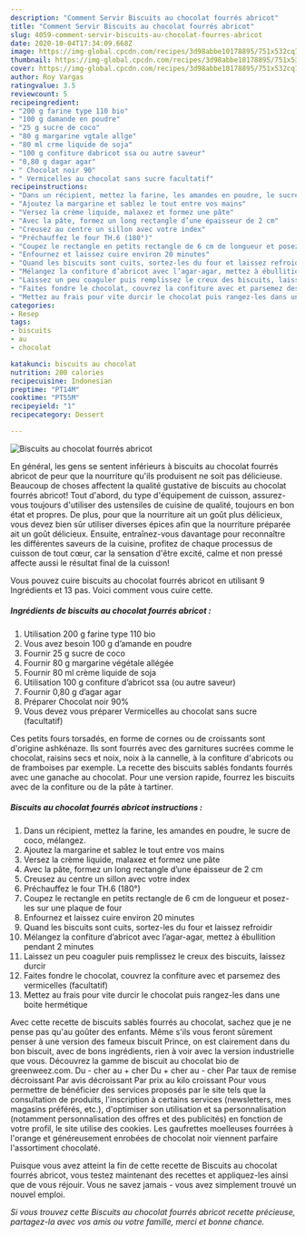 ```yaml
---
description: "Comment Servir Biscuits au chocolat fourrés abricot"
title: "Comment Servir Biscuits au chocolat fourrés abricot"
slug: 4059-comment-servir-biscuits-au-chocolat-fourres-abricot
date: 2020-10-04T17:34:09.668Z
image: https://img-global.cpcdn.com/recipes/3d98abbe10178895/751x532cq70/biscuits-au-chocolat-fourres-abricot-photo-principale-de-la-recette.jpg
thumbnail: https://img-global.cpcdn.com/recipes/3d98abbe10178895/751x532cq70/biscuits-au-chocolat-fourres-abricot-photo-principale-de-la-recette.jpg
cover: https://img-global.cpcdn.com/recipes/3d98abbe10178895/751x532cq70/biscuits-au-chocolat-fourres-abricot-photo-principale-de-la-recette.jpg
author: Roy Vargas
ratingvalue: 3.5
reviewcount: 5
recipeingredient:
- "200 g farine type 110 bio"
- "100 g damande en poudre"
- "25 g sucre de coco"
- "80 g margarine vgtale allge"
- "80 ml crme liquide de soja"
- "100 g confiture dabricot ssa ou autre saveur"
- "0,80 g dagar agar"
- " Chocolat noir 90"
- " Vermicelles au chocolat sans sucre facultatif"
recipeinstructions:
- "Dans un récipient, mettez la farine, les amandes en poudre, le sucre de coco, mélangez."
- "Ajoutez la margarine et sablez le tout entre vos mains"
- "Versez la crème liquide, malaxez et formez une pâte"
- "Avec la pâte, formez un long rectangle d’une épaisseur de 2 cm"
- "Creusez au centre un sillon avec votre index"
- "Préchauffez le four TH.6 (180°)"
- "Coupez le rectangle en petits rectangle de 6 cm de longueur et posez-les sur une plaque de four"
- "Enfournez et laissez cuire environ 20 minutes"
- "Quand les biscuits sont cuits, sortez-les du four et laissez refroidir"
- "Mélangez la confiture d’abricot avec l’agar-agar, mettez à ébullition pendant 2 minutes"
- "Laissez un peu coaguler puis remplissez le creux des biscuits, laissez durcir"
- "Faites fondre le chocolat, couvrez la confiture avec et parsemez des vermicelles (facultatif)"
- "Mettez au frais pour vite durcir le chocolat puis rangez-les dans une boite hermétique"
categories:
- Resep
tags:
- biscuits
- au
- chocolat

katakunci: biscuits au chocolat 
nutrition: 200 calories
recipecuisine: Indonesian
preptime: "PT14M"
cooktime: "PT55M"
recipeyield: "1"
recipecategory: Dessert

---
```



![Biscuits au chocolat fourrés abricot](https://img-global.cpcdn.com/recipes/3d98abbe10178895/751x532cq70/biscuits-au-chocolat-fourres-abricot-photo-principale-de-la-recette.jpg)

En général, les gens se sentent inférieurs à biscuits au chocolat fourrés abricot de peur que la nourriture qu'ils produisent ne soit pas délicieuse. Beaucoup de choses affectent la qualité gustative de biscuits au chocolat fourrés abricot! Tout d'abord, du type d'équipement de cuisson, assurez-vous toujours d'utiliser des ustensiles de cuisine de qualité, toujours en bon état et propres. De plus, pour que la nourriture ait un goût plus délicieux, vous devez bien sûr utiliser diverses épices afin que la nourriture préparée ait un goût délicieux. Ensuite, entraînez-vous davantage pour reconnaître les différentes saveurs de la cuisine, profitez de chaque processus de cuisson de tout cœur, car la sensation d'être excité, calme et non pressé affecte aussi le résultat final de la cuisson!

<!--inarticleads1-->

Vous pouvez cuire biscuits au chocolat fourrés abricot en utilisant 9 Ingrédients et 13 pas. Voici comment vous cuire cette.

##### Ingrédients de biscuits au chocolat fourrés abricot :

1. Utilisation 200 g farine type 110 bio
1. Vous avez besoin 100 g d’amande en poudre
1. Fournir 25 g sucre de coco
1. Fournir 80 g margarine végétale allégée
1. Fournir 80 ml crème liquide de soja
1. Utilisation 100 g confiture d’abricot ssa (ou autre saveur)
1. Fournir 0,80 g d’agar agar
1. Préparer  Chocolat noir 90%
1. Vous devez vous préparer  Vermicelles au chocolat sans sucre (facultatif)


Ces petits fours torsadés, en forme de cornes ou de croissants sont d&#39;origine ashkénaze. Ils sont fourrés avec des garnitures sucrées comme le chocolat, raisins secs et noix, noix à la cannelle, à la confiture d&#39;abricots ou de framboises par exemple. La recette des biscuits sablés fondants fourrés avec une ganache au chocolat. Pour une version rapide, fourrez les biscuits avec de la confiture ou de la pâte à tartiner. 

<!--inarticleads2-->

##### Biscuits au chocolat fourrés abricot instructions :

1. Dans un récipient, mettez la farine, les amandes en poudre, le sucre de coco, mélangez.
1. Ajoutez la margarine et sablez le tout entre vos mains
1. Versez la crème liquide, malaxez et formez une pâte
1. Avec la pâte, formez un long rectangle d’une épaisseur de 2 cm
1. Creusez au centre un sillon avec votre index
1. Préchauffez le four TH.6 (180°)
1. Coupez le rectangle en petits rectangle de 6 cm de longueur et posez-les sur une plaque de four
1. Enfournez et laissez cuire environ 20 minutes
1. Quand les biscuits sont cuits, sortez-les du four et laissez refroidir
1. Mélangez la confiture d’abricot avec l’agar-agar, mettez à ébullition pendant 2 minutes
1. Laissez un peu coaguler puis remplissez le creux des biscuits, laissez durcir
1. Faites fondre le chocolat, couvrez la confiture avec et parsemez des vermicelles (facultatif)
1. Mettez au frais pour vite durcir le chocolat puis rangez-les dans une boite hermétique


Avec cette recette de biscuits sablés fourrés au chocolat, sachez que je ne pense pas qu&#39;au goûter des enfants. Même s&#39;ils vous feront sûrement penser à une version des fameux biscuit Prince, on est clairement dans du bon biscuit, avec de bons ingrédients, rien à voir avec la version industrielle que vous. Découvrez la gamme de biscuit au chocolat bio de greenweez.com. Du - cher au + cher Du + cher au - cher Par taux de remise décroissant Par avis décroissant Par prix au kilo croissant Pour vous permettre de bénéficier des services proposés par le site tels que la consultation de produits, l&#39;inscription à certains services (newsletters, mes magasins préférés, etc.), d&#39;optimiser son utilisation et sa personnalisation (notamment personnalisation des offres et des publicités) en fonction de votre profil, le site utilise des cookies. Les gaufrettes moelleuses fourrées à l&#39;orange et généreusement enrobées de chocolat noir viennent parfaire l&#39;assortiment chocolaté. 

<!--inarticleads1-->

<p>
Puisque vous avez atteint la fin de cette recette de Biscuits au chocolat fourrés abricot, vous testez maintenant des recettes et appliquez-les ainsi que de vous réjouir. Vous ne savez jamais - vous avez simplement trouvé un nouvel emploi.
</p>

<p>
<i>Si vous trouvez cette Biscuits au chocolat fourrés abricot recette précieuse, partagez-la avec vos amis ou votre famille, merci et bonne chance.</i>
</p>
